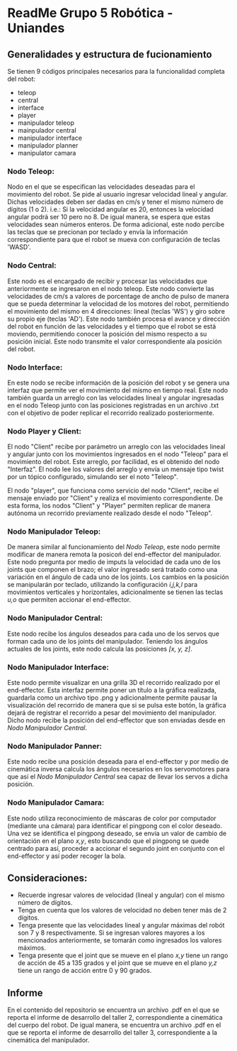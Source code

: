 # ReadMe Grupo 5 Robótica - Uniandes

## Generalidades y estructura de fucionamiento

Se tienen 9 códigos principales necesarios para la funcionalidad completa del robot:

- teleop
- central
- interface
- player
- manipulador teleop
- mainpulador central
- manipulador interface
- manipulador planner
- manipulator camara

### Nodo Teleop: 
Nodo en el que se especifican las velocidades deseadas para el movimiento del robot. Se pide al usuario ingresar velocidad lineal y angular.
Dichas velocidades deben ser dadas en cm/s y tener el mismo número de dígitos (1 o 2). i.e.: Si la velocidad angular es 20, entonces la velocidad angular podrá ser 10 pero no 8. De igual manera, se espera que estas velocidades sean números enteros. De forma adicional, este nodo percibe las teclas que se precionan por teclado y envía la información correspondiente para que el robot se mueva con configuración de teclas 'WASD'.
  
### Nodo Central:
Este nodo es el encargado de recibir y procesar las velocidades que anteriormente se ingresaron en el nodo teleop. Este nodo convierte las velocidades de cm/s a valores de porcentage de ancho de pulso de manera que se pueda determinar la velocidad de los motores del robot, permitiendo el movimiento del mismo en 4 direcciones: lineal (teclas 'WS') y giro sobre su propio eje (teclas 'AD'). Este nodo también procesa el avance y dirección del robot en función de las velocidades y el tiempo que el robot se está moviendo, permitiendo conocer la posición del mismo respecto a su posición inicial. Este nodo transmite el valor correspondiente ala posición del robot.

### Nodo Interface:
En este nodo se recibe información de la posición del robot y se genera una interfaz que permite ver el movimiento del mismo en tiempo real. Este nodo también guarda un arreglo con las velocidades lineal y angular ingresadas en el nodo Teleop junto con las posiciones registradas en un archivo .txt con el objetivo de poder replicar el recorrido realizado posteriormente.


### Nodo Player y Client:
El nodo "Client" recibe por parámetro un arreglo con las velocidades lineal y angular junto con los movimientos ingresados en el nodo "Teleop" para el movimiento del robot. Este arreglo, por facilidad, es el obtenido del nodo "Interfaz". El nodo lee los valores del arreglo y envía un mensaje tipo twist por un tópico configurado, simulando ser el noto "Teleop".

El nodo "player", que funciona como servicio del nodo "Client", recibe el mensaje enviado por "Client" y realiza el movimiento correspondiente. De esta forma, los nodos "Client" y "Player" permiten replicar de manera autónoma un recorrido previamente realizado desde el nodo "Teleop".

### Nodo Manipulador Teleop:
De manera similar al funcionamiento del _Nodo Teleop_, este nodo permite modificar de manera remota la posicoń del end-effector del manipulador. Este nodo pregunta por medio de imputs la velocidad de cada uno de los joints que componen el brazo; el valor ingresado será tratado como una variación en el ángulo de cada uno de los joints. Los cambios en la posición se manipularán por teclado, utilizando la configuración _i,j,k,l_ para movimientos verticales y horizontales, adicionalmente se tienen las teclas _u,o_ que permiten accionar el end-effector.

### Nodo Manipulador Central:
Este nodo recibe los ángulos deseados para cada uno de los servos que forman cada uno de los joints del manipulador. Teniendo los ángulos actuales de los joints, este nodo calcula las posiciones _[x, y, z]_.

### Nodo Manipulador Interface:
Este nodo permite visualizar en una grilla 3D el recorrido realizado por el end-effector. Esta interfaz permite poner un título a la gráfica realizada, guardarla como un archivo tipo .png y adicionalmente permite pausar la visualización del recorrido de manera que si se pulsa este botón, la gráfica dejará de registrar el recorrido a pesar del movimiento del manipulador. Dicho nodo recibe la posición del end-effector que son enviadas desde en _Nodo Manipulador Central_.

### Nodo Manipulador Panner:

Este nodo recibe una posición deseada para el end-effector y por medio de cinemática inversa calcula los ángulos necesarios en los servomotores para que así el _Nodo Manipulador Central_ sea capaz de llevar los servos a dicha posición.

### Nodo Manipulador Camara:

Este nodo utiliza reconocimiento de máscaras de color por computador (mediante una cámara) para identificar el pingpong con el color deseado. Una vez se identifica el pingpong deseado, se envía un valor de cambio de orientación en el plano _x,y_, esto buscando que el pingpong se quede centrado para así, proceder a accionar el segundo joint en conjunto con el end-effector y así poder recoger la bola.



## Consideraciones:

- Recuerde ingresar valores de velocidad (lineal y angular) con el mismo número de dígitos.
- Tenga en cuenta que los valores de velocidad no deben tener más de 2 dígitos.
- Tenga presente que las velocidades lineal y angular máximas del robót son 7 y 8 respectivamente. Si se ingresan valores mayores a los mencionados anteriormente, se tomarán como ingresados los valores máximos.
- Tenga presente que el joint que se mueve en el plano _x,y_ tiene un rango de acción de 45 a 135 grados y el joint que se mueve en el plano _y,z_ tiene un rango de acción entre 0 y 90 grados.

## Informe
En el contenido del repositorio se encuentra un archivo .pdf en el que se reporta el informe de desarrollo del taller 2, correspondiente a cinemática del cuerpo del robot. De igual manera, se encuentra un archivo .pdf en el que se reporta el informe de desarrollo del taller 3, correspondiente a la cinemática del manipulador.

